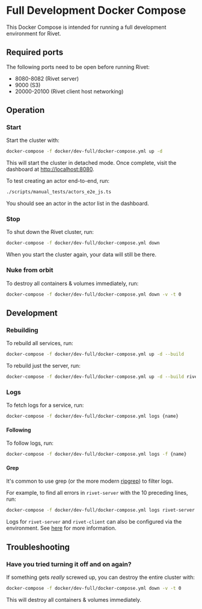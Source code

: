 # Full Development Docker Compose

This Docker Compose is intended for running a full development environment for Rivet.

## Required ports

The following ports need to be open before running Rivet:

- 8080-8082 (Rivet server)
- 9000 (S3)
- 20000-20100 (Rivet client host networking)

## Operation

### Start

Start the cluster with:

```bash
docker-compose -f docker/dev-full/docker-compose.yml up -d
```

This will start the cluster in detached mode. Once complete, visit the dashboard at [http://localhost:8080](http://localhost:8080).

To test creating an actor end-to-end, run:

```bash
./scripts/manual_tests/actors_e2e_js.ts
```

You should see an actor in the actor list in the dashboard.

### Stop

To shut down the Rivet cluster, run:

```bash
docker-compose -f docker/dev-full/docker-compose.yml down
```

When you start the cluster again, your data will still be there.

### Nuke from orbit

To destroy all containers & volumes immediately, run:

```bash
docker-compose -f docker/dev-full/docker-compose.yml down -v -t 0
```

## Development

### Rebuilding

To rebuild all services, run:

```bash
docker-compose -f docker/dev-full/docker-compose.yml up -d --build
```

To rebuild just the server, run:

```bash
docker-compose -f docker/dev-full/docker-compose.yml up -d --build rivet-server
```

### Logs

To fetch logs for a service, run:

```bash
docker-compose -f docker/dev-full/docker-compose.yml logs {name}
```

#### Following

To follow logs, run:

```bash
docker-compose -f docker/dev-full/docker-compose.yml logs -f {name}
```

#### Grep

It's common to use grep (or the more modern
[ripgrep](https://www.google.com/search?q=ripgrep&oq=ripgrep&sourceid=chrome&ie=UTF-8))
to filter logs.

For example, to find all errors in `rivet-server` with the 10 preceding lines, run:

```bash
docker-compose -f docker/dev-full/docker-compose.yml logs rivet-server | grep -B 10 level=error
```

Logs for `rivet-server` and `rivet-client` can also be configured via the environment. See [here](TODO) for more information.

## Troubleshooting

### Have you tried turning it off and on again?

If something gets _really_ screwed up, you can destroy the entire cluster with:

```bash
docker-compose -f docker/dev-full/docker-compose.yml down -v -t 0
```

This will destroy all containers & volumes immediately.

